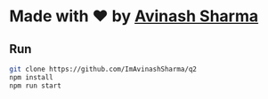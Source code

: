 # Made with ❤️ by [Avinash Sharma](http://avinash-sharma.com/)

## Run

```sh
git clone https://github.com/ImAvinashSharma/q2
npm install
npm run start
```